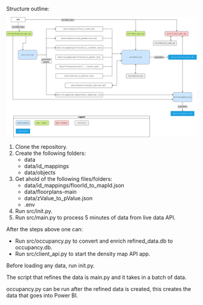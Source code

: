 Structure outline:

![alt text](./images/diagram.svg)

1. Clone the repository.
2. Create the following folders:
    - data
    - data/id_mappings
    - data/objects
3. Get ahold of the following files/folders:
    - data/id_mappings/floorId_to_mapId.json
    - data/floorplans-main
    - data/zValue_to_pValue.json
    - .env
4. Run src/init.py.
5. Run src/main.py to process 5 minutes of data from live data API.

After the steps above one can:
- Run src/occupancy.py to convert and enrich refined_data.db to occupancy.db.
- Run src/client_api.py to start the density map API app.

Before loading any data, run init.py.

The script that refines the data is main.py and it takes in a batch of data.

occupancy.py can be run after the refined data is created, this creates the data that goes into Power BI.